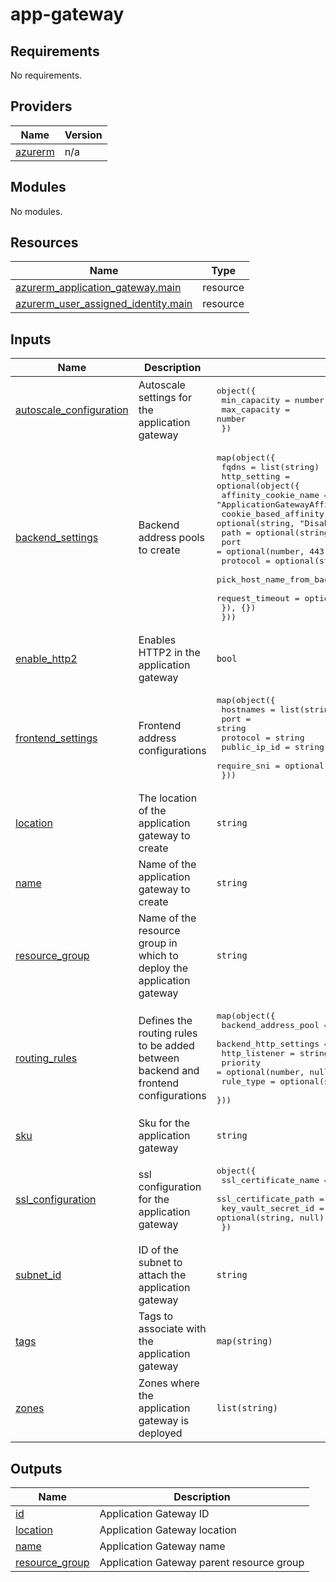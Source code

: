 # app-gateway

<!-- BEGINNING OF PRE-COMMIT-TERRAFORM DOCS HOOK -->
## Requirements

No requirements.

## Providers

| Name | Version |
|------|---------|
| <a name="provider_azurerm"></a> [azurerm](#provider\_azurerm) | n/a |

## Modules

No modules.

## Resources

| Name | Type |
|------|------|
| [azurerm_application_gateway.main](https://registry.terraform.io/providers/hashicorp/azurerm/latest/docs/resources/application_gateway) | resource |
| [azurerm_user_assigned_identity.main](https://registry.terraform.io/providers/hashicorp/azurerm/latest/docs/resources/user_assigned_identity) | resource |

## Inputs

| Name | Description | Type | Default | Required |
|------|-------------|------|---------|:--------:|
| <a name="input_autoscale_configuration"></a> [autoscale\_configuration](#input\_autoscale\_configuration) | Autoscale settings for the application gateway | <pre>object({<br/>    min_capacity = number<br/>    max_capacity = number<br/>  })</pre> | n/a | yes |
| <a name="input_backend_settings"></a> [backend\_settings](#input\_backend\_settings) | Backend address pools to create | <pre>map(object({<br/>    fqdns = list(string)<br/>    http_setting = optional(object({<br/>      affinity_cookie_name                = optional(string, "ApplicationGatewayAffinity")<br/>      cookie_based_affinity               = optional(string, "Disabled")<br/>      path                                = optional(string, "/")<br/>      port                                = optional(number, 443)<br/>      protocol                            = optional(string, "Https")<br/>      pick_host_name_from_backend_address = optional(bool, true)<br/>      request_timeout                     = optional(number, 20)<br/>    }), {})<br/>  }))</pre> | n/a | yes |
| <a name="input_enable_http2"></a> [enable\_http2](#input\_enable\_http2) | Enables HTTP2 in the application gateway | `bool` | `true` | no |
| <a name="input_frontend_settings"></a> [frontend\_settings](#input\_frontend\_settings) | Frontend address configurations | <pre>map(object({<br/>    hostnames    = list(string)<br/>    port         = string<br/>    protocol     = string<br/>    public_ip_id = string<br/>    require_sni  = optional(bool, false)<br/>  }))</pre> | n/a | yes |
| <a name="input_location"></a> [location](#input\_location) | The location of the application gateway to create | `string` | n/a | yes |
| <a name="input_name"></a> [name](#input\_name) | Name of the application gateway to create | `string` | n/a | yes |
| <a name="input_resource_group"></a> [resource\_group](#input\_resource\_group) | Name of the resource group in which to deploy the application gateway | `string` | n/a | yes |
| <a name="input_routing_rules"></a> [routing\_rules](#input\_routing\_rules) | Defines the routing rules to be added between backend and frontend configurations | <pre>map(object({<br/>    backend_address_pool  = string<br/>    backend_http_settings = string<br/>    http_listener         = string<br/>    priority              = optional(number, null)<br/>    rule_type             = optional(string, "Basic")<br/>  }))</pre> | n/a | yes |
| <a name="input_sku"></a> [sku](#input\_sku) | Sku for the application gateway | `string` | `"Standard_v2"` | no |
| <a name="input_ssl_configuration"></a> [ssl\_configuration](#input\_ssl\_configuration) | ssl configuration for the application gateway | <pre>object({<br/>    ssl_certificate_name = string<br/>    ssl_certificate_path = optional(string, null)<br/>    key_vault_secret_id  = optional(string, null)<br/>  })</pre> | n/a | yes |
| <a name="input_subnet_id"></a> [subnet\_id](#input\_subnet\_id) | ID of the subnet to attach the application gateway | `string` | n/a | yes |
| <a name="input_tags"></a> [tags](#input\_tags) | Tags to associate with the application gateway | `map(string)` | `{}` | no |
| <a name="input_zones"></a> [zones](#input\_zones) | Zones where the application gateway is deployed | `list(string)` | <pre>[<br/>  "1",<br/>  "2",<br/>  "3"<br/>]</pre> | no |

## Outputs

| Name | Description |
|------|-------------|
| <a name="output_id"></a> [id](#output\_id) | Application Gateway ID |
| <a name="output_location"></a> [location](#output\_location) | Application Gateway location |
| <a name="output_name"></a> [name](#output\_name) | Application Gateway name |
| <a name="output_resource_group"></a> [resource\_group](#output\_resource\_group) | Application Gateway parent resource group |
<!-- END OF PRE-COMMIT-TERRAFORM DOCS HOOK -->
